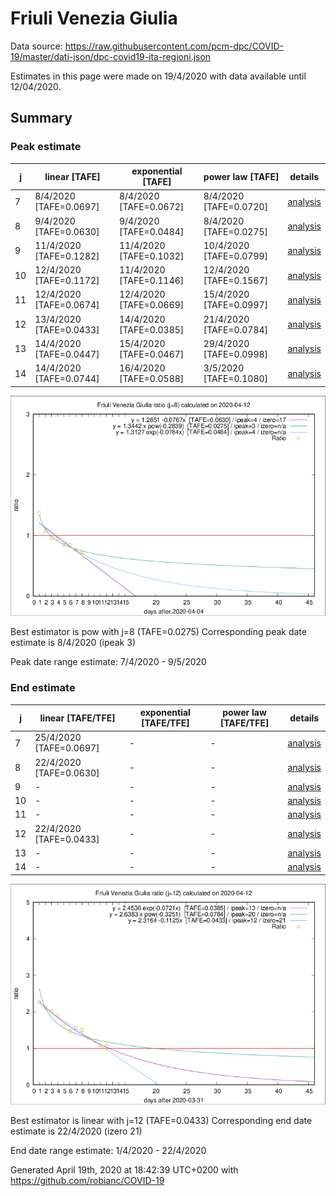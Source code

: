 # Friuli Venezia Giulia


Data source: https://raw.githubusercontent.com/pcm-dpc/COVID-19/master/dati-json/dpc-covid19-ita-regioni.json

Estimates in this page were made on 19/4/2020 with data available until 12/04/2020.


## Summary 

### Peak estimate 
|j|linear [TAFE]|exponential [TAFE]|power law [TAFE]|details|
|---|----|-----------|---------|-------|
|7|8/4/2020 [TAFE=0.0697]|8/4/2020 [TAFE=0.0672]|8/4/2020 [TAFE=0.0720]|[analysis](COVID-19_friuli_venezia_giulia_j7_2020-04-12.md)|
|8|9/4/2020 [TAFE=0.0630]|9/4/2020 [TAFE=0.0484]|8/4/2020 [TAFE=0.0275]|[analysis](COVID-19_friuli_venezia_giulia_j8_2020-04-12.md)|
|9|11/4/2020 [TAFE=0.1282]|11/4/2020 [TAFE=0.1032]|10/4/2020 [TAFE=0.0799]|[analysis](COVID-19_friuli_venezia_giulia_j9_2020-04-12.md)|
|10|12/4/2020 [TAFE=0.1172]|11/4/2020 [TAFE=0.1146]|12/4/2020 [TAFE=0.1567]|[analysis](COVID-19_friuli_venezia_giulia_j10_2020-04-12.md)|
|11|12/4/2020 [TAFE=0.0674]|12/4/2020 [TAFE=0.0669]|15/4/2020 [TAFE=0.0997]|[analysis](COVID-19_friuli_venezia_giulia_j11_2020-04-12.md)|
|12|13/4/2020 [TAFE=0.0433]|14/4/2020 [TAFE=0.0385]|21/4/2020 [TAFE=0.0784]|[analysis](COVID-19_friuli_venezia_giulia_j12_2020-04-12.md)|
|13|14/4/2020 [TAFE=0.0447]|15/4/2020 [TAFE=0.0467]|29/4/2020 [TAFE=0.0998]|[analysis](COVID-19_friuli_venezia_giulia_j13_2020-04-12.md)|
|14|14/4/2020 [TAFE=0.0744]|16/4/2020 [TAFE=0.0588]|3/5/2020 [TAFE=0.1080]|[analysis](COVID-19_friuli_venezia_giulia_j14_2020-04-12.md)|

![best peak estimate](COVID-19_friuli_venezia_giulia_j8_2020-04-12.png)

Best estimator is pow with j=8 (TAFE=0.0275)
Corresponding peak date estimate is 8/4/2020 (ipeak 3)


Peak date range estimate: 7/4/2020 - 9/5/2020

### End estimate 
|j|linear [TAFE/TFE]|exponential [TAFE/TFE]|power law [TAFE/TFE]|details|
|---|----|-----------|---------|-------|
|7|25/4/2020 [TAFE=0.0697]|-|-|[analysis](COVID-19_friuli_venezia_giulia_j7_2020-04-12.md)|
|8|22/4/2020 [TAFE=0.0630]|-|-|[analysis](COVID-19_friuli_venezia_giulia_j8_2020-04-12.md)|
|9|-|-|-|[analysis](COVID-19_friuli_venezia_giulia_j9_2020-04-12.md)|
|10|-|-|-|[analysis](COVID-19_friuli_venezia_giulia_j10_2020-04-12.md)|
|11|-|-|-|[analysis](COVID-19_friuli_venezia_giulia_j11_2020-04-12.md)|
|12|22/4/2020 [TAFE=0.0433]|-|-|[analysis](COVID-19_friuli_venezia_giulia_j12_2020-04-12.md)|
|13|-|-|-|[analysis](COVID-19_friuli_venezia_giulia_j13_2020-04-12.md)|
|14|-|-|-|[analysis](COVID-19_friuli_venezia_giulia_j14_2020-04-12.md)|

![best zero estimate](COVID-19_friuli_venezia_giulia_j12_2020-04-12.png)

Best estimator is linear with j=12 (TAFE=0.0433)
Corresponding end date estimate is 22/4/2020 (izero 21)


End date range estimate: 1/4/2020 - 22/4/2020

Generated April 19th, 2020 at 18:42:39 UTC+0200 with https://github.com/robianc/COVID-19
